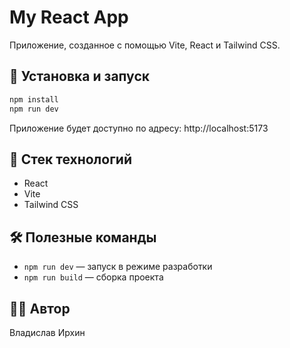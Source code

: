 # My React App

Приложение, созданное с помощью Vite, React и Tailwind CSS.

## 🚀 Установка и запуск

```bash
npm install
npm run dev
```

Приложение будет доступно по адресу: http://localhost:5173

## 🧱 Стек технологий

- React
- Vite
- Tailwind CSS

## 🛠️ Полезные команды

- `npm run dev` — запуск в режиме разработки
- `npm run build` — сборка проекта

## 🧑‍💻 Автор

Владислав Ирхин
